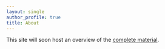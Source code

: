```yaml
---
layout: single
author_profile: true
title: About
---
```



This site will soon host an overview of the [complete material](https://github.com/philschulz/VITutorial).

